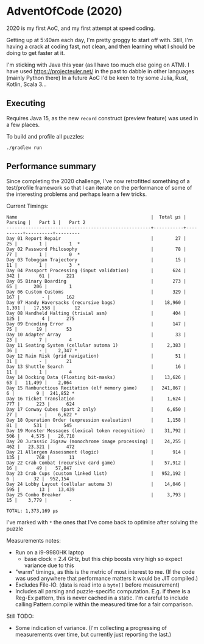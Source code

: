 # AdventOfCode (2020)
2020 is my first AoC, and my first attempt at speed coding.

Getting up at 5:40am each day, I'm pretty groggy to start off with.
Still, I'm having a crack at coding fast, not clean, and then learning
what I should be doing to get faster at it.

I'm sticking with Java this year (as I have too much else going on ATM).
I have used https://projecteuler.net/ in the past
to dabble in other languages (mainly Python there)
In a future AoC I'd be keen to try some Julia, Rust, Kotlin, Scala 3...

## Executing

Requires Java 15, as the new `record` construct (preview feature)
was used in a few places.

To build and profile all puzzles:

`./gradlew run`

## Performance summary

Since completing the 2020 challenge, I've now retrofitted something of a
test/profile framework so that I can iterate on the performance of some
of the interesting problems and perhaps learn a few tricks.

Current Timings:

```
Name                                                 |  Total μs |  Parsing |   Part 1 |   Part 2
-----------------------------------------------------+-----------+----------+----------+---------
Day 01 Report Repair                                 |        27 |       25 |        1 |        1  *
Day 02 Password Philosophy                           |        78 |       77 |        1 |        0  *
Day 03 Toboggan Trajectory                           |        15 |       11 |        1 |        3  *
Day 04 Passport Processing (input validation)        |       624 |      342 |       61 |      221
Day 05 Binary Boarding                               |       273 |       65 |      206 |        1
Day 06 Custom Customs                                |       329 |      167 |        - |      162
Day 07 Handy Haversacks (recursive bags)             |    18,960 |    1,391 |   17,558 |       12
Day 08 Handheld Halting (trivial asm)                |       404 |      125 |        4 |      275
Day 09 Encoding Error                                |       147 |       75 |       19 |       53
Day 10 Adapter Array                                 |        33 |       23 |        7 |        4
Day 11 Seating System (cellular automa 1)            |     2,383 |       36 |        - |    2,347 *
Day 12 Rain Risk (grid navigation)                   |        51 |       31 |        - |       21
Day 13 Shuttle Search                                |        16 |       11 |        1 |        4
Day 14 Docking Data (Floating bit-masks)             |    13,626 |       63 |   11,499 |    2,064
Day 15 Rambunctious Recitation (elf memory game)     |   241,867 |        6 |        9 |  241,852 *
Day 16 Ticket Translation                            |     1,624 |      777 |      223 |      624
Day 17 Conway Cubes (part 2 only)                    |     6,650 |       27 |        - |    6,622 *
Day 18 Operation Order (expression evaluation)       |     1,158 |       81 |      531 |      545
Day 19 Monster Messages (lexical token recognition)  |    31,792 |      506 |    4,575 |   26,710
Day 20 Jurassic Jigsaw (monochrome image processing) |    24,255 |      462 |   23,321 |      472
Day 21 Allergen Assessment (logic)                   |       914 |      135 |      768 |       11
Day 22 Crab Combat (recursive card game)             |    57,912 |       16 |       49 |   57,847
Day 23 Crab Cups (custom linked list)                |   952,192 |        6 |       32 |  952,154
Day 24 Lobby Layout (cellular automa 3)              |    14,046 |      595 |       13 |   13,439
Day 25 Combo Breaker                                 |     3,793 |       15 |    3,779 |        -

TOTAL: 1,373,169 μs
```

I've marked with `*` the ones that I've come back to optimise after solving the puzzle

Measurements notes:
 * Run on a i9-9980HK laptop
   * base clock = 2.4 GHz, but this chip boosts very high so expect variance due to this
 * "warm" timings, as this is the metric of most interest to me.
   (If the code was used anywhere that performance matters it would be JIT compiled.)
 * Excludes File-IO. (data is read into a `byte[]` before measurement)
 * Includes all parsing and puzzle-specific computation. E.g. if there is a Reg-Ex pattern, this
   is never cached in a static. I'm careful to include calling Pattern.compile within the
   measured time for a fair comparison.

Still TODO:
  * Some indication of variance. (I'm collecting a progressing of measurements over time,
    but currently just reporting the last.)

